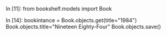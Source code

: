 In [11]: from bookshelf.models import Book

In [14]: bookintance = Book.objects.get(title="1984")
Book.objects.title="Nineteen Eighty-Four"
Book.objects.save()